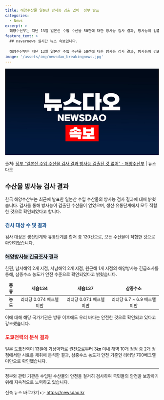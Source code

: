 ```yaml
---
title: 해양수산물 일본산 방사능 검출 없어  정부 발표
categories:
  - News
excerpt: >
  해양수산부는 지난 13일 일본산 수입 수산물 50건에 대한 방사능 검사 결과, 방사능이 검출된 수산물은 없었…
feature_text: >
  ## navernews 실시간 뉴스 속보입니다.

  해양수산부는 지난 13일 일본산 수입 수산물 50건에 대한 방사능 검사 결과, 방사능이 검출된 수산물은 없었…
image: '/assets/img/newsdao_breakingnews.jpg'
---
```


![뉴스다오 속보](/assets/img/newsdao_breakingnews.jpg)

<p>출처: <a href="https://newsdao.kr/2806" rel="dofollow">정부 “일본산 수입 수산물 검사 결과 방사능 검출된 것 없어” - 해양수산부</a> | 뉴스다오</p>

<h2 data-ke-size="size26">수산물 방사능 검사 결과</h2>
<p data-ke-size="size16">한국 해양수산부는 최근에 발표한 일본산 수입 수산물의 방사능 검사 결과에 대해 밝혔습니다. 검사를 통해 방사능이 검출된 수산물이 없었으며, 생산·유통단계에서 모두 적합한 것으로 확인되었다고 합니다.</p>

<h3><b><span style="color: #1a5490;">검사 대상 수 및 결과</span></b></h3>
<p data-ke-size="size16">검사 대상은 생산단계와 유통단계를 합쳐 총 120건으로, 모든 수산물이 적합한 것으로 확인되었습니다.</p>

<h3><b><span style="background-color: #21538527;">해양방사능 긴급조사 결과</span></b></h3>
<p data-ke-size="size16">한편, 남서해역 2개 지점, 서남해역 2개 지점, 원근해 1개 지점의 해양방사능 긴급조사를 통해, 삼중수소 농도가 안전 수준으로 확인되었다고 밝혔습니다.</p>

<table>
<thead>
<tr>
<td style="text-align: center; height: 17px;"><b>종류</b></td>
<td style="text-align: center; height: 17px;"><b>세슘134</b></td>
<td style="text-align: center; height: 17px;"><b>세슘137</b></td>
<td style="text-align: center; height: 17px;"><b>삼중수소</b></td>
</tr>
</thead>
<tbody>
<tr>
<td style="text-align: center; height: 17px;"><b>농도</b></td>
<td style="text-align: center; height: 17px;">리터당 0.074 베크렐 미만</td>
<td style="text-align: center; height: 17px;">리터당 0.071 베크렐 미만</td>
<td style="text-align: center; height: 17px;">리터당 6.7 ~ 6.9 베크렐 미만</td>
</tr>
</tbody>
</table>

<p data-ke-size="size16">이에 대해 해당 국가기관은 방류 이후에도 우리 바다는 안전한 것으로 확인되고 있다고 강조했습니다.</p>

<h3><b><span style="color: #ee2323;">도쿄전력의 분석 결과</span></b></h3>
<p data-ke-size="size16">일본 도쿄전력이 13일에 기상악화로 원전으로부터 3㎞ 이내 해역 10개 정점 중 2개 정점에서만 시료를 채취해 분석한 결과, 삼중수소 농도가 안전 기준인 리터당 700베크렐 미만으로 확인됐습니다.</p>

<hr>

<p data-ke-size="size16">정부와 관련 기관은 수입된 수산물의 안전을 철저히 검사하여 국민들의 안전을 보장하기 위해 지속적으로 노력하고 있습니다.</p> 

신속 뉴스 바로가기 👉 <a href="https://newsdao.kr" rel="dofollow">https://newsdao.kr</a>


